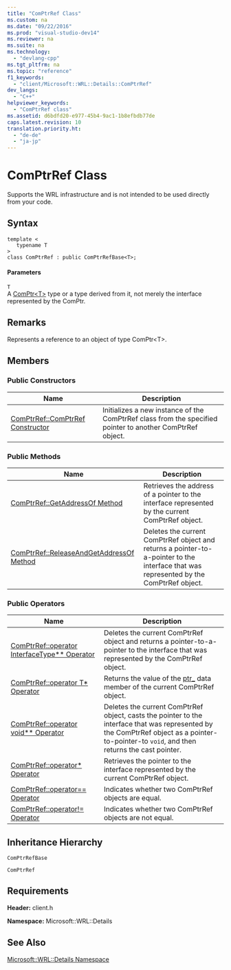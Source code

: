 ```yaml
---
title: "ComPtrRef Class"
ms.custom: na
ms.date: "09/22/2016"
ms.prod: "visual-studio-dev14"
ms.reviewer: na
ms.suite: na
ms.technology: 
  - "devlang-cpp"
ms.tgt_pltfrm: na
ms.topic: "reference"
f1_keywords: 
  - "client/Microsoft::WRL::Details::ComPtrRef"
dev_langs: 
  - "C++"
helpviewer_keywords: 
  - "ComPtrRef class"
ms.assetid: d6bdfd20-e977-45b4-9ac1-1b8efbdb77de
caps.latest.revision: 10
translation.priority.ht: 
  - "de-de"
  - "ja-jp"
---
```

# ComPtrRef Class
Supports the WRL infrastructure and is not intended to be used directly from your code.  
  
## Syntax  
  
```  
template <  
   typename T  
>  
class ComPtrRef : public ComPtrRefBase<T>;  
```  
  
#### Parameters  
 `T`  
 A [ComPtr<T\>](../VS_csharp/comptr-class.md) type or a type derived from it, not merely the interface represented by the ComPtr.  
  
## Remarks  
 Represents a reference to an object of type ComPtr<T\>.  
  
## Members  
  
### Public Constructors  
  
|Name|Description|  
|----------|-----------------|  
|[ComPtrRef::ComPtrRef Constructor](../VS_csharp/comptrref--comptrref-constructor.md)|Initializes a new instance of the ComPtrRef class from the specified pointer to another ComPtrRef object.|  
  
### Public Methods  
  
|Name|Description|  
|----------|-----------------|  
|[ComPtrRef::GetAddressOf Method](../VS_csharp/comptrref--getaddressof-method.md)|Retrieves the address of a pointer to the interface represented by the current ComPtrRef object.|  
|[ComPtrRef::ReleaseAndGetAddressOf Method](../VS_csharp/comptrref--releaseandgetaddressof-method.md)|Deletes the current ComPtrRef object and returns a pointer-to-a-pointer to the interface that was represented by the ComPtrRef object.|  
  
### Public Operators  
  
|Name|Description|  
|----------|-----------------|  
|[ComPtrRef::operator InterfaceType** Operator](../VS_csharp/comptrref--operator-interfacetype---operator.md)|Deletes the current ComPtrRef object and returns a pointer-to-a-pointer to the interface that was represented by the ComPtrRef object.|  
|[ComPtrRef::operator T* Operator](../VS_csharp/comptrref--operator-t--operator.md)|Returns the value of the [ptr_](../VS_csharp/comptrrefbase--ptr_-data-member.md) data member of the current ComPtrRef object.|  
|[ComPtrRef::operator void** Operator](../VS_csharp/comptrref--operator-void---operator.md)|Deletes the current ComPtrRef object, casts the pointer to the interface that was represented by the ComPtrRef object as a pointer-to-pointer-to `void`, and then returns the cast pointer.|  
|[ComPtrRef::operator* Operator](../VS_csharp/comptrref--operator--operator.md)|Retrieves the pointer to the interface represented by the current ComPtrRef object.|  
|[ComPtrRef::operator== Operator](../VS_csharp/comptrref--operator==-operator.md)|Indicates whether two ComPtrRef objects are equal.|  
|[ComPtrRef::operator!= Operator](../VS_csharp/comptrref--operator!=-operator.md)|Indicates whether two ComPtrRef objects are not equal.|  
  
## Inheritance Hierarchy  
 `ComPtrRefBase`  
  
 `ComPtrRef`  
  
## Requirements  
 **Header:** client.h  
  
 **Namespace:** Microsoft::WRL::Details  
  
## See Also  
 [Microsoft::WRL::Details Namespace](../VS_csharp/microsoft--wrl--details-namespace.md)
